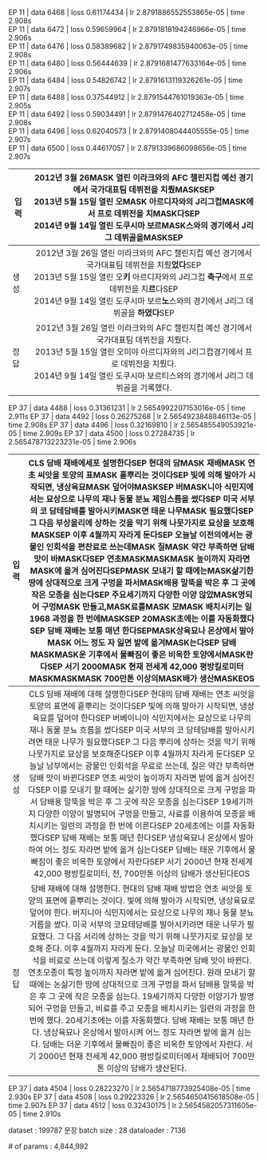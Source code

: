 EP	11 | data	6468 | loss	0.61174434 | lr	2.8791886552553865e-05 | time	2.908s<br>
EP	11 | data	6472 | loss	0.59659964 | lr	2.8791818194246966e-05 | time	2.906s<br>
EP	11 | data	6476 | loss	0.58389682 | lr	2.8791749835940063e-05 | time	2.908s<br>
EP	11 | data	6480 | loss	0.56444639 | lr	2.8791681477633164e-05 | time	2.906s<br>
EP	11 | data	6484 | loss	0.54826742 | lr	2.8791613119326261e-05 | time	2.907s<br>
EP	11 | data	6488 | loss	0.37544912 | lr	2.8791544761019363e-05 | time	2.905s<br>
EP	11 | data	6492 | loss	0.59034491 | lr	2.8791476402712458e-05 | time	2.908s<br>
EP	11 | data	6496 | loss	0.62040573 | lr	2.8791408044405555e-05 | time	2.907s<br>
EP	11 | data	6500 | loss	0.44617057 | lr	2.8791339686098656e-05 | time	2.907s<br>


|입력|2012년 3월 26MASK 열린 이라크와의 AFC 챌린지컵 예선 경기에서 국가대표팀 데뷔전을 치뤘MASKSEP<br>2013년 5월 15일 열린 오MASK 아르디자와의 J리그컵MASK에서 프로 데뷔전을 치MASK다SEP<br>2014년 9월 14일 열린 도쿠시마 보르MASK스와의 경기에서 J리그 데뷔골을MASKSEP|
|---|:---:|
|생성|2012년 3월 26일 열린 이라크와의 AFC 챌린지컵 예선 경기에서 국가대표팀 데뷔전을 치뤘**었다**SEP<br>2013년 5월 15일 열린 오**키** 아르디자와의 J리그컵 **축구**에서 프로 데뷔전을 치**르**다SEP<br>2014년 9월 14일 열린 도쿠시마 보르**노**스와의 경기에서 J리그 데뷔골을 **하였다**SEP|
|정답|2012년 3월 26일 열린 이라크와의 AFC 챌린지컵 예선 경기에서 국가대표팀 데뷔전을 치뤘다.<br>2013년 5월 15일 열린 오미야 아르디자와의 J리그컵경기에서 프로 데뷔전을 치뤘다.<br>2014년 9월 14일 열린 도쿠시마 보르티스와의 경기에서 J리그 데뷔골을 기록했다.|


EP	37 | data	4488 | loss	0.31361231 | lr	2.5654992207153016e-05 | time	2.911s
EP	37 | data	4492 | loss	0.26275268 | lr	2.5654923848846113e-05 | time	2.908s
EP	37 | data	4496 | loss	0.32169810 | lr	2.565485549053921e-05 | time	2.909s
EP	37 | data	4500 | loss	0.27284735 | lr	2.565478713223231e-05 | time	2.906s

|입력|CLS 담배 재배에세포 설명한다SEP 현대의 담MASK 재배MASK 연초 씨앗을 토양의 표MASK 흩뿌리는 것이다SEP 빛에 의해 발아가 시작되면, 냉상육묘MASK 덮어야MASKSEP 버MASK니아 식민지에서는 묘상으로 나무의 재나 동물 분뇨 제임스름을 썼다SEP 미국 서부의 코 담테담배를 발아시키MASK면 태운 나무MASK 필요했다SEP 그 다음 부상을리에 상하는 것을 막기 위해 나뭇가지로 묘상을 보호해MASKSEP 이후 4월까지 자라게 둔다SEP 오늘날 이전의에서는 광물인 인회석을 편찬료로 쓰는데MASK 질MASK 약간 부족하면 담배 맛이 바MASK다SEP 연초MASKMASKMASK 높이까지 자라면 MASK에 옮겨 심어진다SEPMASK 모내기 할 때에는MASK삶기한 땅에 상대적으로 크게 구멍을 파서MASK배용 말뚝을 박은 후 그 곳에 작은 모종을 심는다SEP 주요세기까지 다양한 이양 않았MASK명되어 구멍MASK 만들고,MASK료를MASK 모MASK 배치시키는 일 1968 과정을 한 번에MASKSEP 20MASK초에는 이를 자동화했다SEP 담배 재배는 보통 매년 한다SEPMASK상육묘나 온상에서 발아MASK 어느 정도 자 잃면 밭에 옮겨MASK는다SEP 담배MASKMASK운 기후에서 물빠짐이 좋은 비옥한 토양에서MASK란다SEP 서기 2000MASK 현재 전세계 42,000 평방킬로미터MASKMASKMASK 700만톤 이상의MASK배가 생산MASKEOS|
|---|:---:|
|생성|CLS 담배 재배에 대해 설명한다SEP 현대의 담배 재배는 연초 씨앗을 토양의 표면에 흩뿌리는 것이다SEP 빛에 의해 발아가 시작되면, 냉상육묘를 덮어야 한다SEP 버베이니아 식민지에서는 묘상으로 나무의 재나 동물 분뇨 흐름을 썼다SEP 미국 서부의 코 담테담배를 발아시키려면 태운 나무가 필요했다SEP 그 다음 뿌리에 상하는 것을 막기 위해 나뭇가지로 묘상을 보호해준다SEP 이후 4월까지 자라게 둔다SEP 오늘날 남부에서는 광물인 인회석을 무료로 쓰는데, 질은 약간 부족하면 담배 맛이 바뀐다SEP 연초 씨앗이 높이까지 자라면 밭에 옮겨 심어진다SEP 이를 모내기 할 때에는 삶기한 땅에 상대적으로 크게 구멍을 파서 담배용 말뚝을 박은 후 그 곳에 작은 모종을 심는다SEP 19세기까지 다양한 이양이 발명되어 구멍을 만들고, 사료를 이용하여 모종을 배치시키는 일련의 과정을 한 번에 이른다SEP 20세초에는 이를 자동화했다SEP 담배 재배는 보통 매년 한다SEP 냉상육묘나 온상에서 발아하여 어느 정도 자라면 밭에 옮겨 심는다SEP 담배는 태운 기후에서 물빠짐이 좋은 비옥한 토양에서 자란다SEP 서기 2000년 현재 전세계 42,000 평방킬로미터, 전, 700만톤 이상의 담배가 생산된다EOS|
|정답|담배 재배에 대해 설명한다. 현대의 담배 재배 방법은 연초 씨앗을 토양의 표면에 흩뿌리는 것이다. 빛에 의해 발아가 시작되면, 냉상육묘로 덮어야 한다. 버지니아 식민지에서는 묘상으로 나무의 재나 동물 분뇨 거름을 썼다. 미국 서부의 코요테담배를 발아시키려면 태운 나무가 필요했다. 그 다음 서리에 상하는 것을 막기 위해 나뭇가지로 묘상을 보호해 준다. 이후 4월까지 자라게 둔다. 오늘날 미국에서는 광물인 인회석을 비료로 쓰는데 이렇게 질소가 약간 부족하면 담배 맛이 바뀐다. 연초모종이 특정 높이까지 자라면 밭에 옮겨 심어진다. 원래 모내기 할 때에는 논삶기한 땅에 상대적으로 크게 구멍을 파서 담배용 말뚝을 박은 후 그 곳에 작은 모종을 심는다. 19세기까지 다양한 이양기가 발명되어 구멍을 만들고, 비료를 주고 모종을 배치시키는 일련의 과정을 한 번에 했다. 20세기초에는 이를 자동화했다. 담배 재배는 보통 매년 한다. 냉상육묘나 온상에서 발아시켜 어느 정도 자라면 밭에 옮겨 심는다. 담배는 더운 기후에서 물빠짐이 좋은 비옥한 토양에서 자란다. 서기 2000년 현재 전세계 42,000 평방킬로미터에서 재배되어 700만톤 이상의 담배가 생산된다.|

EP	37 | data	4504 | loss	0.28223270 | lr	2.5654718773925408e-05 | time	2.930s
EP	37 | data	4508 | loss	0.29223326 | lr	2.5654650415618508e-05 | time	2.907s
EP	37 | data	4512 | loss	0.32430175 | lr	2.5654582057311605e-05 | time	2.910s



dataset : 199787 문장
batch size : 28
dataloader : 7136

\# of params : 4,844,992